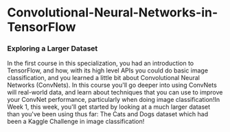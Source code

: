 # Convolutional-Neural-Networks-in-TensorFlow

<h3>Exploring a Larger Dataset </h3>
<p>In the first course in this specialization, you had an introduction to TensorFlow, and how, with its high level APIs you could do basic image classification, and you learned a little bit about Convolutional Neural Networks (ConvNets). In this course you'll go deeper into using ConvNets will real-world data, and learn about techniques that you can use to improve your ConvNet performance, particularly when doing image classification!In Week 1, this week, you'll get started by looking at a much larger dataset than you've been using thus far: The Cats and Dogs dataset which had been a Kaggle Challenge in image classification!
